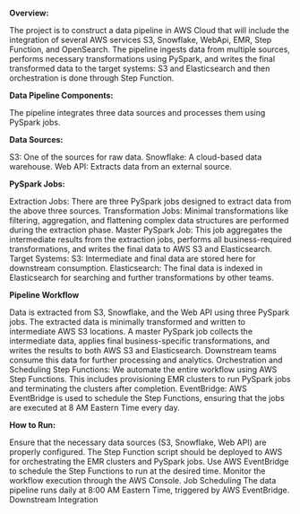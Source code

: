 
**Overview:**


The project is to construct a data pipeline in AWS Cloud that will include the integration of several AWS services S3, Snowflake, WebApi, EMR, Step Function, and OpenSearch. The pipeline ingests data from multiple sources, performs necessary transformations using PySpark, and writes the final transformed data to the target systems: S3 and Elasticsearch and then orchestration is done through Step Function.


**Data Pipeline Components:**

The pipeline integrates three data sources and processes them using PySpark jobs. 

**Data Sources:**

S3: One of the sources for raw data.
Snowflake: A cloud-based data warehouse.
Web API: Extracts data from an external source.

**PySpark Jobs:**

Extraction Jobs: There are three PySpark jobs designed to extract data from the above three sources.
Transformation Jobs: Minimal transformations like filtering, aggregation, and flattening complex data structures are performed during the extraction phase.
Master PySpark Job: This job aggregates the intermediate results from the extraction jobs, performs all business-required transformations, and writes the final data to AWS S3 and Elasticsearch.
Target Systems:
S3: Intermediate and final data are stored here for downstream consumption.
Elasticsearch: The final data is indexed in Elasticsearch for searching and further transformations by other teams.

**Pipeline Workflow**

Data is extracted from S3, Snowflake, and the Web API using three PySpark jobs.
The extracted data is minimally transformed and written to intermediate AWS S3 locations.
A master PySpark job collects the intermediate data, applies final business-specific transformations, and writes the results to both AWS S3 and Elasticsearch.
Downstream teams consume this data for further processing and analytics.
Orchestration and Scheduling
Step Functions: We automate the entire workflow using AWS Step Functions. This includes provisioning EMR clusters to run PySpark jobs and terminating the clusters after completion.
EventBridge: AWS EventBridge is used to schedule the Step Functions, ensuring that the jobs are executed at 8 AM Eastern Time every day.


**How to Run:**


Ensure that the necessary data sources (S3, Snowflake, Web API) are properly configured.
The Step Function script should be deployed to AWS for orchestrating the EMR clusters and PySpark jobs.
Use AWS EventBridge to schedule the Step Functions to run at the desired time.
Monitor the workflow execution through the AWS Console.
Job Scheduling
The data pipeline runs daily at 8:00 AM Eastern Time, triggered by AWS EventBridge.
Downstream Integration
